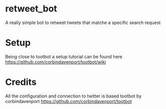 # retweet_bot
A really simple bot to retweet tweets that matche a specific search request

# Setup

Being close to tootbot a setup tutorial can be found here https://github.com/corbindavenport/tootbot/wiki

# Credits
All the configuration and connection to twitter is based tootbot by corbindavenport https://github.com/corbindavenport/tootbot
